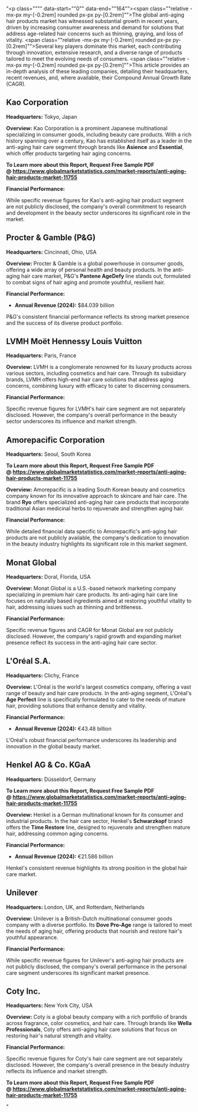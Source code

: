 "<p class="""" data-start=""0"" data-end=""164""><span class=""relative -mx-px my-[-0.2rem] rounded px-px py-[0.2rem]"">The global anti-aging hair products market has witnessed substantial growth in recent years, driven by increasing consumer awareness and demand for solutions that address age-related hair concerns such as thinning, graying, and loss of vitality.</span> <span class=""relative -mx-px my-[-0.2rem] rounded px-px py-[0.2rem]"">Several key players dominate this market, each contributing through innovation, extensive research, and a diverse range of products tailored to meet the evolving needs of consumers.</span> <span class=""relative -mx-px my-[-0.2rem] rounded px-px py-[0.2rem]"">This article provides an in-depth analysis of these leading companies, detailing their headquarters, recent revenues, and, where available, their Compound Annual Growth Rate (CAGR).</span></p>
<h2 class="""" data-start=""166"" data-end=""184"">Kao Corporation</h2>
<p class="""" data-start=""186"" data-end=""285""><strong data-start=""186"" data-end=""203"">Headquarters:</strong> <span class=""relative -mx-px my-[-0.2rem] rounded px-px py-[0.2rem]"">Tokyo, Japan</span></p>
<p class="""" data-start=""287"" data-end=""420""><strong data-start=""287"" data-end=""300"">Overview:</strong> <span class=""relative -mx-px my-[-0.2rem] rounded px-px py-[0.2rem]"">Kao Corporation is a prominent Japanese multinational specializing in consumer goods, including beauty care products.</span> <span class=""relative -mx-px my-[-0.2rem] rounded px-px py-[0.2rem]"">With a rich history spanning over a century, Kao has established itself as a leader in the anti-aging hair care segment through brands like <strong data-start=""140"" data-end=""151"">Asience</strong> and <strong data-start=""156"" data-end=""169"">Essential</strong>, which offer products targeting hair aging concerns.</span></p>
<p class="""" data-start=""287"" data-end=""420""><strong>To Learn more about this Report, Request Free Sample PDF @&nbsp;<a href=""https://www.globalmarketstatistics.com/market-reports/anti-aging-hair-products-market-11755"">https://www.globalmarketstatistics.com/market-reports/anti-aging-hair-products-market-11755</a></strong></p>
<p class="""" data-start=""422"" data-end=""448""><strong data-start=""422"" data-end=""448"">Financial Performance:</strong></p>
<p class="""" data-start=""450"" data-end=""533""><span class=""relative -mx-px my-[-0.2rem] rounded px-px py-[0.2rem]"">While specific revenue figures for Kao's anti-aging hair product segment are not publicly disclosed, the company's overall commitment to research and development in the beauty sector underscores its significant role in the market.</span></p>
<h2 class="""" data-start=""535"" data-end=""560"">Procter &amp; Gamble (P&amp;G)</h2>
<p class="""" data-start=""562"" data-end=""665""><strong data-start=""562"" data-end=""579"">Headquarters:</strong> <span class=""relative -mx-px my-[-0.2rem] rounded px-px py-[0.2rem]"">Cincinnati, Ohio, USA</span></p>
<p class="""" data-start=""667"" data-end=""806""><strong data-start=""667"" data-end=""680"">Overview:</strong> <span class=""relative -mx-px my-[-0.2rem] rounded px-px py-[0.2rem]"">Procter &amp; Gamble is a global powerhouse in consumer goods, offering a wide array of personal health and beauty products.</span> <span class=""relative -mx-px my-[-0.2rem] rounded px-px py-[0.2rem]"">In the anti-aging hair care market, P&amp;G's <strong data-start=""42"" data-end=""61"">Pantene AgeDefy</strong> line stands out, formulated to combat signs of hair aging and promote youthful, resilient hair.</span></p>
<p class="""" data-start=""808"" data-end=""834""><strong data-start=""808"" data-end=""834"">Financial Performance:</strong></p>
<ul data-start=""836"" data-end=""950"">
<li class="""" data-start=""836"" data-end=""950"">
<p class="""" data-start=""838"" data-end=""950""><strong data-start=""838"" data-end=""864"">Annual Revenue (2024):</strong> <span class=""relative -mx-px my-[-0.2rem] rounded px-px py-[0.2rem]"">$84.039 billion</span></p>
</li>
</ul>
<p class="""" data-start=""952"" data-end=""1037""><span class=""relative -mx-px my-[-0.2rem] rounded px-px py-[0.2rem]"">P&amp;G's consistent financial performance reflects its strong market presence and the success of its diverse product portfolio.</span></p>
<h2 class="""" data-start=""1039"" data-end=""1074"">LVMH Mo&euml;t Hennessy Louis Vuitton</h2>
<p class="""" data-start=""1076"" data-end=""1179""><strong data-start=""1076"" data-end=""1093"">Headquarters:</strong> <span class=""relative -mx-px my-[-0.2rem] rounded px-px py-[0.2rem]"">Paris, France</span></p>
<p class="""" data-start=""1181"" data-end=""1320""><strong data-start=""1181"" data-end=""1194"">Overview:</strong> <span class=""relative -mx-px my-[-0.2rem] rounded px-px py-[0.2rem]"">LVMH is a conglomerate renowned for its luxury products across various sectors, including cosmetics and hair care.</span> <span class=""relative -mx-px my-[-0.2rem] rounded px-px py-[0.2rem]"">Through its subsidiary brands, LVMH offers high-end hair care solutions that address aging concerns, combining luxury with efficacy to cater to discerning consumers.</span></p>
<p class="""" data-start=""1322"" data-end=""1348""><strong data-start=""1322"" data-end=""1348"">Financial Performance:</strong></p>
<p class="""" data-start=""1350"" data-end=""1475""><span class=""relative -mx-px my-[-0.2rem] rounded px-px py-[0.2rem]"">Specific revenue figures for LVMH's hair care segment are not separately disclosed.</span> <span class=""relative -mx-px my-[-0.2rem] rounded px-px py-[0.2rem]"">However, the company's overall performance in the beauty sector underscores its influence and market strength.</span></p>
<h2 class="""" data-start=""1477"" data-end=""1504"">Amorepacific Corporation</h2>
<p class="""" data-start=""1506"" data-end=""1609""><strong data-start=""1506"" data-end=""1523"">Headquarters:</strong> <span class=""relative -mx-px my-[-0.2rem] rounded px-px py-[0.2rem]"">Seoul, South Korea</span></p>
<p class="""" data-start=""1506"" data-end=""1609""><strong>To Learn more about this Report, Request Free Sample PDF @&nbsp;<a href=""https://www.globalmarketstatistics.com/market-reports/anti-aging-hair-products-market-11755"">https://www.globalmarketstatistics.com/market-reports/anti-aging-hair-products-market-11755</a></strong></p>
<p class="""" data-start=""1611"" data-end=""1750""><strong data-start=""1611"" data-end=""1624"">Overview:</strong> <span class=""relative -mx-px my-[-0.2rem] rounded px-px py-[0.2rem]"">Amorepacific is a leading South Korean beauty and cosmetics company known for its innovative approach to skincare and hair care.</span> <span class=""relative -mx-px my-[-0.2rem] rounded px-px py-[0.2rem]"">The brand <strong data-start=""10"" data-end=""17"">Ryo</strong> offers specialized anti-aging hair care products that incorporate traditional Asian medicinal herbs to rejuvenate and strengthen aging hair.</span></p>
<p class="""" data-start=""1752"" data-end=""1778""><strong data-start=""1752"" data-end=""1778"">Financial Performance:</strong></p>
<p class="""" data-start=""1780"" data-end=""1865""><span class=""relative -mx-px my-[-0.2rem] rounded px-px py-[0.2rem]"">While detailed financial data specific to Amorepacific's anti-aging hair products are not publicly available, the company's dedication to innovation in the beauty industry highlights its significant role in this market segment.</span></p>
<h2 class="""" data-start=""1867"" data-end=""1882"">Monat Global</h2>
<p class="""" data-start=""1884"" data-end=""1987""><strong data-start=""1884"" data-end=""1901"">Headquarters:</strong> <span class=""relative -mx-px my-[-0.2rem] rounded px-px py-[0.2rem]"">Doral, Florida, USA</span></p>
<p class="""" data-start=""1989"" data-end=""2128""><strong data-start=""1989"" data-end=""2002"">Overview:</strong> <span class=""relative -mx-px my-[-0.2rem] rounded px-px py-[0.2rem]"">Monat Global is a U.S.-based network marketing company specializing in premium hair care products.</span> <span class=""relative -mx-px my-[-0.2rem] rounded px-px py-[0.2rem]"">Its anti-aging hair care line focuses on naturally based ingredients aimed at restoring youthful vitality to hair, addressing issues such as thinning and brittleness.</span></p>
<p class="""" data-start=""2130"" data-end=""2156""><strong data-start=""2130"" data-end=""2156"">Financial Performance:</strong></p>
<p class="""" data-start=""2158"" data-end=""2283""><span class=""relative -mx-px my-[-0.2rem] rounded px-px py-[0.2rem]"">Specific revenue figures and CAGR for Monat Global are not publicly disclosed.</span> <span class=""relative -mx-px my-[-0.2rem] rounded px-px py-[0.2rem]"">However, the company's rapid growth and expanding market presence reflect its success in the anti-aging hair care sector.</span></p>
<h2 class="""" data-start=""2285"" data-end=""2300"">L'Or&eacute;al S.A.</h2>
<p class="""" data-start=""2302"" data-end=""2405""><strong data-start=""2302"" data-end=""2319"">Headquarters:</strong> <span class=""relative -mx-px my-[-0.2rem] rounded px-px py-[0.2rem]"">Clichy, France</span></p>
<p class="""" data-start=""2407"" data-end=""2546""><strong data-start=""2407"" data-end=""2420"">Overview:</strong> <span class=""relative -mx-px my-[-0.2rem] rounded px-px py-[0.2rem]"">L'Or&eacute;al is the world's largest cosmetics company, offering a vast range of beauty and hair care products.</span> <span class=""relative -mx-px my-[-0.2rem] rounded px-px py-[0.2rem]"">In the anti-aging segment, L'Or&eacute;al's <strong data-start=""37"" data-end=""52"">Age Perfect</strong> line is specifically formulated to cater to the needs of mature hair, providing solutions that enhance density and vitality.</span></p>
<p class="""" data-start=""2548"" data-end=""2574""><strong data-start=""2548"" data-end=""2574"">Financial Performance:</strong></p>
<ul data-start=""2576"" data-end=""2690"">
<li class="""" data-start=""2576"" data-end=""2690"">
<p class="""" data-start=""2578"" data-end=""2690""><strong data-start=""2578"" data-end=""2604"">Annual Revenue (2024):</strong> <span class=""relative -mx-px my-[-0.2rem] rounded px-px py-[0.2rem]"">&euro;43.48 billion</span></p>
</li>
</ul>
<p class="""" data-start=""2692"" data-end=""2777""><span class=""relative -mx-px my-[-0.2rem] rounded px-px py-[0.2rem]"">L'Or&eacute;al's robust financial performance underscores its leadership and innovation in the global beauty market.</span></p>
<h2 class="""" data-start=""2779"" data-end=""2802"">Henkel AG &amp; Co. KGaA</h2>
<p class="""" data-start=""2804"" data-end=""2907""><strong data-start=""2804"" data-end=""2821"">Headquarters:</strong> <span class=""relative -mx-px my-[-0.2rem] rounded px-px py-[0.2rem]"">D&uuml;sseldorf, Germany</span></p>
<p class="""" data-start=""2804"" data-end=""2907""><strong>To Learn more about this Report, Request Free Sample PDF @&nbsp;<a href=""https://www.globalmarketstatistics.com/market-reports/anti-aging-hair-products-market-11755"">https://www.globalmarketstatistics.com/market-reports/anti-aging-hair-products-market-11755</a></strong></p>
<p class="""" data-start=""2909"" data-end=""3048""><strong data-start=""2909"" data-end=""2922"">Overview:</strong> <span class=""relative -mx-px my-[-0.2rem] rounded px-px py-[0.2rem]"">Henkel is a German multinational known for its consumer and industrial products.</span> <span class=""relative -mx-px my-[-0.2rem] rounded px-px py-[0.2rem]"">In the hair care sector, Henkel's <strong data-start=""34"" data-end=""49"">Schwarzkopf</strong> brand offers the <strong data-start=""67"" data-end=""83"">Time Restore</strong> line, designed to rejuvenate and strengthen mature hair, addressing common aging concerns.</span></p>
<p class="""" data-start=""3050"" data-end=""3076""><strong data-start=""3050"" data-end=""3076"">Financial Performance:</strong></p>
<ul data-start=""3078"" data-end=""3192"">
<li class="""" data-start=""3078"" data-end=""3192"">
<p class="""" data-start=""3080"" data-end=""3192""><strong data-start=""3080"" data-end=""3106"">Annual Revenue (2024):</strong> <span class=""relative -mx-px my-[-0.2rem] rounded px-px py-[0.2rem]"">&euro;21.586 billion</span></p>
</li>
</ul>
<p class="""" data-start=""3194"" data-end=""3279""><span class=""relative -mx-px my-[-0.2rem] rounded px-px py-[0.2rem]"">Henkel's consistent revenue highlights its strong position in the global hair care market.</span></p>
<h2 class="""" data-start=""3281"" data-end=""3292"">Unilever</h2>
<p class="""" data-start=""3294"" data-end=""3397""><strong data-start=""3294"" data-end=""3311"">Headquarters:</strong> <span class=""relative -mx-px my-[-0.2rem] rounded px-px py-[0.2rem]"">London, UK, and Rotterdam, Netherlands</span></p>
<p class="""" data-start=""3399"" data-end=""3538""><strong data-start=""3399"" data-end=""3412"">Overview:</strong> <span class=""relative -mx-px my-[-0.2rem] rounded px-px py-[0.2rem]"">Unilever is a British-Dutch multinational consumer goods company with a diverse portfolio.</span> <span class=""relative -mx-px my-[-0.2rem] rounded px-px py-[0.2rem]"">Its <strong data-start=""4"" data-end=""20"">Dove Pro-Age</strong> range is tailored to meet the needs of aging hair, offering products that nourish and restore hair's youthful appearance.</span></p>
<p class="""" data-start=""3540"" data-end=""3566""><strong data-start=""3540"" data-end=""3566"">Financial Performance:</strong></p>
<p class="""" data-start=""3568"" data-end=""3653""><span class=""relative -mx-px my-[-0.2rem] rounded px-px py-[0.2rem]"">While specific revenue figures for Unilever's anti-aging hair products are not publicly disclosed, the company's overall performance in the personal care segment underscores its significant market presence.</span></p>
<h2 class="""" data-start=""3655"" data-end=""3667"">Coty Inc.</h2>
<p class="""" data-start=""3669"" data-end=""3772""><strong data-start=""3669"" data-end=""3686"">Headquarters:</strong> <span class=""relative -mx-px my-[-0.2rem] rounded px-px py-[0.2rem]"">New York City, USA</span></p>
<p class="""" data-start=""3774"" data-end=""3913""><strong data-start=""3774"" data-end=""3787"">Overview:</strong> <span class=""relative -mx-px my-[-0.2rem] rounded px-px py-[0.2rem]"">Coty is a global beauty company with a rich portfolio of brands across fragrance, color cosmetics, and hair care.</span> <span class=""relative -mx-px my-[-0.2rem] rounded px-px py-[0.2rem]"">Through brands like <strong data-start=""20"" data-end=""43"">Wella Professionals</strong>, Coty offers anti-aging hair care solutions that focus on restoring hair's natural strength and vitality.</span></p>
<p class="""" data-start=""3915"" data-end=""3941""><strong data-start=""3915"" data-end=""3941"">Financial Performance:</strong></p>
<p class="""" data-start=""3943"" data-end=""4068""><span class=""relative -mx-px my-[-0.2rem] rounded px-px py-[0.2rem]"">Specific revenue figures for Coty's hair care segment are not separately disclosed.</span> <span class=""relative -mx-px my-[-0.2rem] rounded px-px py-[0.2rem]"">However, the company's overall presence in the beauty industry reflects its influence and market strength.</span></p>
<p class="""" data-start=""3943"" data-end=""4068""><span class=""relative -mx-px my-[-0.2rem] rounded px-px py-[0.2rem]""><strong>To Learn more about this Report, Request Free Sample PDF @&nbsp;<a href=""https://www.globalmarketstatistics.com/market-reports/anti-aging-hair-products-market-11755"">https://www.globalmarketstatistics.com/market-reports/anti-aging-hair-products-market-11755</a></strong></span></p>"
